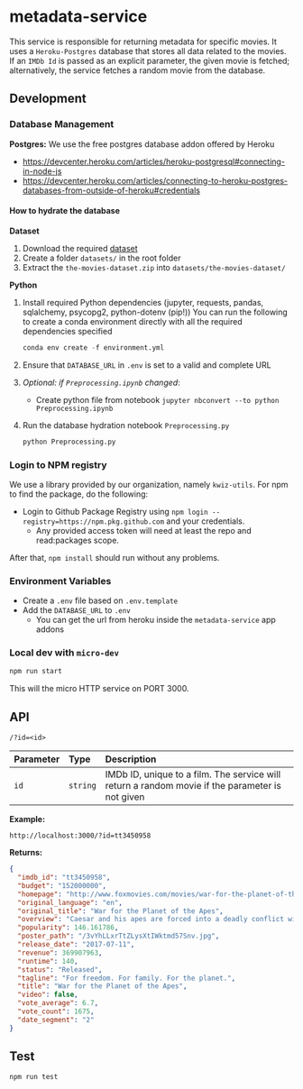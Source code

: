 # metadata-service

This service is responsible for returning metadata for specific movies. It uses a `Heroku-Postgres` database that stores all data related to the movies. If an `IMDb Id` is passed as an explicit parameter, the given movie is fetched; alternatively, the service fetches a random movie from the database.

## Development

### Database Management

**Postgres:** We use the free postgres database addon offered by Heroku

- https://devcenter.heroku.com/articles/heroku-postgresql#connecting-in-node-js
- https://devcenter.heroku.com/articles/connecting-to-heroku-postgres-databases-from-outside-of-heroku#credentials

#### How to hydrate the database

**Dataset**

1. Download the required [dataset](https://www.kaggle.com/rounakbanik/the-movies-dataset)
2. Create a folder `datasets/` in the root folder
3. Extract the `the-movies-dataset.zip` into `datasets/the-movies-dataset/`

**Python**

1. Install required Python dependencies (jupyter, requests, pandas, sqlalchemy, psycopg2, python-dotenv (pip!))
   You can run the following to create a conda environment directly with all the required dependencies specified

   ```python
   conda env create -f environment.yml
   ```

2. Ensure that `DATABASE_URL` in `.env` is set to a valid and complete URL
3. _Optional: if `Preprocessing.ipynb` changed_:
   - Create python file from notebook `jupyter nbconvert --to python Preprocessing.ipynb`
4. Run the database hydration notebook `Preprocessing.py`

   ```python
   python Preprocessing.py
   ```

### Login to NPM registry

We use a library provided by our organization, namely `kwiz-utils`. For npm to find the package, do the following:

- Login to Github Package Registry using `npm login --registry=https://npm.pkg.github.com` and your credentials.
  - Any provided access token will need at least the repo and read:packages scope.

After that, `npm install` should run without any problems.

### Environment Variables

- Create a `.env` file based on `.env.template`
- Add the `DATABASE_URL` to `.env`
  - You can get the url from heroku inside the `metadata-service` app addons

### Local dev with `micro-dev`

```bash
npm run start
```

This will the micro HTTP service on PORT 3000.

## API

`/?id=<id>`

| Parameter | Type     | Description                                                                                     |
| :-------- | :------- | :---------------------------------------------------------------------------------------------- |
| `id`      | `string` | IMDb ID, unique to a film. The service will return a random movie if the parameter is not given |

**Example:**

`http://localhost:3000/?id=tt3450958`

**Returns:**

```json
{
  "imdb_id": "tt3450958",
  "budget": "152000000",
  "homepage": "http://www.foxmovies.com/movies/war-for-the-planet-of-the-apes",
  "original_language": "en",
  "original_title": "War for the Planet of the Apes",
  "overview": "Caesar and his apes are forced into a deadly conflict with an army of humans led by a ruthless Colonel. After the apes suffer unimaginable losses, Caesar wrestles with his darker instincts and begins his own mythic quest to avenge his kind. As the journey finally brings them face to face, Caesar and the Colonel are pitted against each other in an epic battle that will determine the fate of both their species and the future of the planet.",
  "popularity": 146.161786,
  "poster_path": "/3vYhLLxrTtZLysXtIWktmd57Snv.jpg",
  "release_date": "2017-07-11",
  "revenue": 369907963,
  "runtime": 140,
  "status": "Released",
  "tagline": "For freedom. For family. For the planet.",
  "title": "War for the Planet of the Apes",
  "video": false,
  "vote_average": 6.7,
  "vote_count": 1675,
  "date_segment": "2"
}
```

## Test

```bash
npm run test
```
